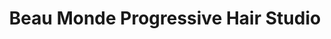 ---
title: "Beau Monde Progressive Hair Studio"
url: /gloversville/beau-monde-progressive-hair-studio/
shop: Friseur
---